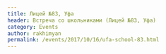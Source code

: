 ```yaml
---
title: Лицей №83, Уфа
header: Встреча со школьниками (Лицей №83, Уфа)
category: Events
author: rakhimyan
permalink: /events/2017/10/16/ufa-school-83.html
---
```

